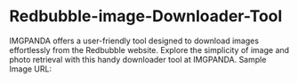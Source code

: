 # Redbubble-image-Downloader-Tool
IMGPANDA offers a user-friendly tool designed to download images effortlessly from the Redbubble website. Explore the simplicity of image and photo retrieval with this handy downloader tool at IMGPANDA.  Sample Image URL:
